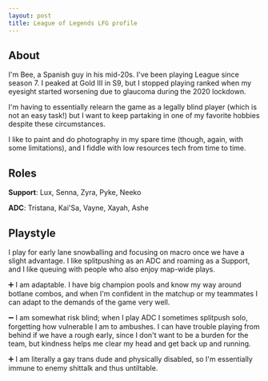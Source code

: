 ```yaml
---
layout: post
title: League of Legends LFG profile
---
```


## About
I'm Bee, a Spanish guy in his mid-20s. I've been playing League since season 7. I peaked at Gold III in S9, but I stopped playing ranked when my eyesight started worsening due to glaucoma during the 2020 lockdown. 

I'm having to essentially relearn the game as a legally blind player (which is not an easy task!) but I want to keep partaking in one of my favorite hobbies despite these circumstances.

I like to paint and do photography in my spare time (though, again, with some limitations), and I fiddle with low resources tech from time to time.


## Roles

**Support**: Lux, Senna, Zyra, Pyke, Neeko

**ADC**: Tristana, Kai'Sa, Vayne, Xayah, Ashe

## Playstyle

I play for early lane snowballing and focusing on macro once we have a slight advantage. I like splitpushing as an ADC and roaming as a Support, and I like queuing with people who also enjoy map-wide plays.

➕ I am adaptable. I have big champion pools and know my way around botlane combos, and when I'm confident in the matchup or my teammates I can adapt to the demands of the game very well.

➖ I am somewhat risk blind; when I play ADC I sometimes splitpush solo, forgetting how vulnerable I am to ambushes. I can have trouble playing from behind if we have a rough early, since I don't want to be a burden for the team, but kindness helps me clear my head and get back up and running.

➕ I am literally a gay trans dude and physically disabled, so I'm essentially immune to enemy shittalk and thus untiltable.
